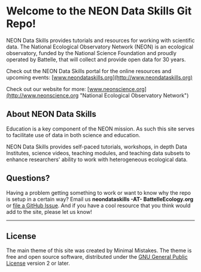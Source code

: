 # Welcome to the NEON Data Skills Git Repo!

NEON Data Skills provides tutorials and resources for working with scientific 
data. The National Ecological Observatory Network (NEON) is an ecological observatory,
funded by the National Science Foundation and proudly operated by Battelle, that will 
collect and provide open data for 30 years. 

Check out the NEON Data Skills portal for the online resources and upcoming events: 
[www.neondataskills.org](http://www.neondataskills.org)

Check out our website for more: 
[www.neonscience.org](http://www.neonscience.org "National Ecological Observatory Network")

## About NEON Data Skills 

Education is a key component of the NEON mission. As such this site serves to 
facilitate use of data in both science and education.

NEON Data Skills provides self-paced tutorials, workshops, in depth Data Institutes,
 science videos, teaching modules, and teaching data subsets to enhance researchers' 
ability to work with heterogeneous ecological data. 


## Questions?

Having a problem getting something to work or want to know why the repo is setup 
in a certain way? Email us **neondataskills -AT- BattelleEcology.org** or 
[file a GitHub Issue](https://github.com/neonscience/NEON-Data-Skills/issues). And 
if you have a cool resource that you think would add to the site, please let us 
know!

---

## License

The main theme of this site was created by Minimal Mistakes. The theme is free 
and open source software, distributed under the 
[GNU General Public License](http://mmistakes.github.io/minimal-mistakes/LICENSE)
 version 2 or later.
